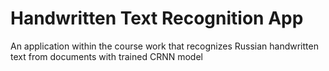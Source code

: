 # Handwritten Text Recognition App

An application within the course work that recognizes Russian handwritten text from documents with trained CRNN model
